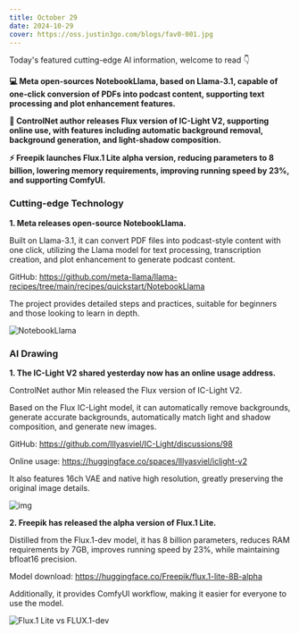 ```yaml
---
title: October 29
date: 2024-10-29
cover: https://oss.justin3go.com/blogs/fav0-001.jpg
---
```


Today's featured cutting-edge AI information, welcome to read 👇

**💻 Meta open-sources NotebookLlama, based on Llama-3.1, capable of one-click conversion of PDFs into podcast content, supporting text processing and plot enhancement features.**

**🎨 ControlNet author releases Flux version of IC-Light V2, supporting online use, with features including automatic background removal, background generation, and light-shadow composition.**

**⚡ Freepik launches Flux.1 Lite alpha version, reducing parameters to 8 billion, lowering memory requirements, improving running speed by 23%, and supporting ComfyUI.**



### Cutting-edge Technology

**1. Meta releases open-source NotebookLlama.**

Built on Llama-3.1, it can convert PDF files into podcast-style content with one click, utilizing the Llama model for text processing, transcription creation, and plot enhancement to generate podcast content.

GitHub: https://github.com/meta-llama/llama-recipes/tree/main/recipes/quickstart/NotebookLlama

The project provides detailed steps and practices, suitable for beginners and those looking to learn in depth.

![NotebookLlama](https://cdn.jsdelivr.net/gh/freelander/oss@master/ai-daily/2024-10-29/Outline.jpg)

### AI Drawing

**1. The IC-Light V2 shared yesterday now has an online usage address.**

ControlNet author Min released the Flux version of IC-Light V2.

Based on the Flux IC-Light model, it can automatically remove backgrounds, generate accurate backgrounds, automatically match light and shadow composition, and generate new images.

GitHub: https://github.com/lllyasviel/IC-Light/discussions/98

Online usage: https://huggingface.co/spaces/lllyasviel/iclight-v2

It also features 16ch VAE and native high resolution, greatly preserving the original image details.

![img](https://cdn.jsdelivr.net/gh/freelander/oss@master/ai-daily/2024-10-29/1&e=1732982399&s=mtvyvvtvyyyj&token=kIxbL07-8jAj8w1n4s9zv64FuZZNEATmlU_Vm6zD:gPA5q8aMbeP1rla_TYDo0qYrBdw=.png)



**2. Freepik has released the alpha version of Flux.1 Lite.**

Distilled from the Flux.1-dev model, it has 8 billion parameters, reduces RAM requirements by 7GB, improves running speed by 23%, while maintaining bfloat16 precision.

Model download: https://huggingface.co/Freepik/flux.1-lite-8B-alpha

Additionally, it provides ComfyUI workflow, making it easier for everyone to use the model.

![Flux.1 Lite vs FLUX.1-dev](https://cdn.jsdelivr.net/gh/freelander/oss@master/ai-daily/2024-10-29/models_comparison.png)